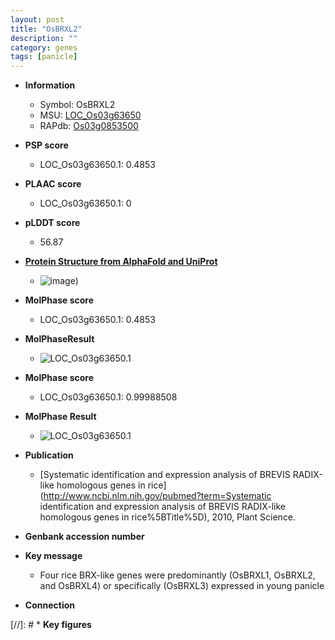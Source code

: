```yaml
---
layout: post
title: "OsBRXL2"
description: ""
category: genes
tags: [panicle]
---
```


* **Information**  
    + Symbol: OsBRXL2  
    + MSU: [LOC_Os03g63650](http://rice.plantbiology.msu.edu/cgi-bin/ORF_infopage.cgi?orf=LOC_Os03g63650)  
    + RAPdb: [Os03g0853500](http://rapdb.dna.affrc.go.jp/viewer/gbrowse_details/irgsp1?name=Os03g0853500)  

* **PSP score**  
    + LOC_Os03g63650.1: 0.4853 

* **PLAAC score**  
    + LOC_Os03g63650.1: 0 

* **pLDDT score**
    + 56.87

* **[Protein Structure from AlphaFold and UniProt](https://www.uniprot.org/uniprotkb/Q84T65/entry#structure)**
    + ![image](https://ricepsp.github.io/images/Q8/AF-Q84T65-F1.png))

* **MolPhase score**
    + LOC_Os03g63650.1: 0.4853

* **MolPhaseResult**
    + ![LOC_Os03g63650.1](https://ricepsp.github.io/pictures/LOC_Os03g/LOC_Os03g63650.1.png)

* **MolPhase score**
    + LOC_Os03g63650.1: 0.99988508

* **MolPhase Result**
    + ![LOC_Os03g63650.1](https://304243504.github.io/Pictures/LOC_Os03g/LOC_Os03g63650.1.png)

* **Publication**  
    + [Systematic identification and expression analysis of BREVIS RADIX-like homologous genes in rice](http://www.ncbi.nlm.nih.gov/pubmed?term=Systematic identification and expression analysis of BREVIS RADIX-like homologous genes in rice%5BTitle%5D), 2010, Plant Science.

* **Genbank accession number**  

* **Key message**  
    + Four rice BRX-like genes were predominantly (OsBRXL1, OsBRXL2, and OsBRXL4) or specifically (OsBRXL3) expressed in young panicle

* **Connection**  

[//]: # * **Key figures**  


